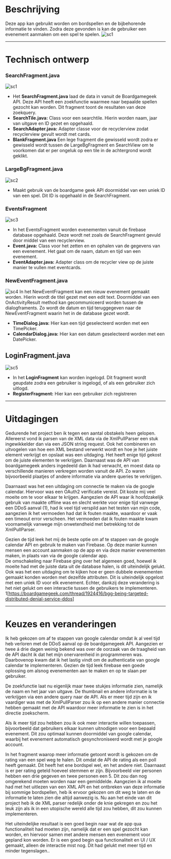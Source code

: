 # Beschrijving
Deze app kan gebruikt worden om bordspellen en de bijbehorende informatie te vinden. Zodra deze gevonden is kan de gebruiker een evenement aanmaken om een spel te spelen. 
![sc1](https://github.com/Wohesi/programmeerproject/blob/master/doc/final%20screenshots/searchfragments.png)

-------

# Technisch ontwerp

### SearchFragment.java
![sc1](https://github.com/Wohesi/programmeerproject/blob/master/doc/final%20screenshots/searchfragments.png)
* Het **SearchFragment.java** laad de data in vanuit de Boardgamegeek API. Deze API heeft een zoekfunctie waarmee naar bepaalde spellen gezocht kan worden. Dit fragment toont de resultaten van deze zoekquery.
* **SearchTile.java:** Class voor een searchtile. Hierin worden naam, jaar van uitgave en ID gezet en opgehaald. 
* **SearchAdapter.java:** Adapter classe voor de recyclerview zodat recyclerview gevult wordt met cards.
* **BlankFragment.java** Een lege fragment die gewisseld wordt zodra er gewisseld wordt tussen de LargeBgFragment en SearchView om te voorkomen dat er per ongeluk op een tile in de achtergrond wordt geklikt. 

### LargeBgFragment.java
![sc2](https://github.com/Wohesi/programmeerproject/blob/master/doc/final%20screenshots/largebgfragment.png)
* Maakt gebruik van de boardgame geek API doormiddel van een uniek ID van een spel. Dit ID is opgehaald in de SearchFragment.

### EventsFragment
![sc3](https://github.com/Wohesi/programmeerproject/blob/master/doc/final%20screenshots/eventsfragment.png)
* In het EventsFragment worden evenementen vanuit de firebase database opgehaald. Deze wordt net zoals de SearchFragment gevuld door middel van een recyclerview.  
* **Event.java:** Class voor het zetten en en ophalen van de gegevens van een evenement. Het gaat om de naam, datum en tijd van een evenement. 
* **EventAdapter.java:** Adapter class om de recycler view op de juiste manier te vullen met eventcards. 

### NewEventFragment.java
![sc4](https://github.com/Wohesi/programmeerproject/blob/master/doc/final%20screenshots/register_timepick.png)
In het NewEventFragment kan een nieuw evenement gemaakt worden. Hierin wordt de titel gezet met een edit text. Doormiddel van een OnActivityResult method kan gecommuniceerd worden tussen de dialogframents. Zo wordt de datum en tijd teruggegeven naar de NewEventFragment waarin het in de database gezet wordt. 
* **TimeDialog.java:** Hier kan een tijd geselecteerd worden met een TimePicker.
* **CalendarDialog.java:** Hier kan een datum geselecteerd worden met een DatePicker.


## LoginFragment.java
![sc5](https://github.com/Wohesi/programmeerproject/blob/master/doc/final%20screenshots/userfragments.png)
* In het **LoginFragment** kan worden ingelogd. Dit fragment wordt geupdate zodra een gebruiker is ingelogd, of als een gebruiker zich uitlogd. 
* **RegisterFragment:** Hier kan een gebruiker zich registreren 

-------

# Uitdagingen
Gedurende het project ben ik tegen een aantal obstakels heen gelopen. Allereerst vond ik parsen van de XML data via de XmlPullParser een stuk ingewikkelder dan via een JSON string request. Ook het combineren en uitvogelen van hoe een XML bestand verwerkt wordt en hoe je het juiste element verkrijgt en opslaat was een uitdaging. Het heeft enige tijd gekost om de juiste elementen te verkrijgen. Daarnaast was de API van boardgamegeek anders ingedeeld dan ik had verwacht, en moest data op verschillende manieren verkregen worden vanuit de API. Zo waren bijvoorbeeld plaatjes of andere informatie via andere queries te verkrijgen. 

Daarnaast was het een uitdaging om connectie te maken via de google calendar. Hiervoor was een OAuth2 verificatie vereist. Dit koste mij veel moeite om te voor elkaar te krijgen. Aangezien de API waar ik hoofdzakelijk gebruik van maakte offline was en slecht werkte voor enige tijd vanwege een DDoS aanval (1), had ik veel tijd verspild aan het testen van mijn code, aangezien ik het vermoeden had dat ik fouten maakte, waardoor er vaak een timeout error verscheen. Het vermoeden dat ik fouten maakte kwam voornamelijk vanwege mijn onwetendheid met betrekking tot de XmlPullParser. 

 Gezien de tijd leek het mij de beste optie om af te stappen van de google calendar API en gebruik te maken van Firebase. Op deze manier kunnen mensen een account aanmaken op de app en via deze manier evenementen maken, in plaats van via de google calendar app.  
De omschakeling naar Firebase ging over het algemeen goed, hoewel ik moeite had met de juiste data uit de database halen, is dit uiteindelijk gelukt. Ook was het een uitdaging om te kijken hoe er geen dubbele evenementen gemaakt konden worden met dezelfde attributen. Dit is uiteindelijk opgelost met een uniek ID voor elk evenement. 
Echter, dankzij deze verandering is het niet gelukt om een interactie tussen de gebruikers te implementeren. 
1[https://boardgamegeek.com/thread/1924416/bgg-being-targeted-distributed-denial-service-ddos]

-------

# Keuzes en veranderingen
Ik heb gekozen om af te stappen van google calendar omdat ik al veel tijd heb verloren met de DDoS aanval op de boardgamegeek API. Aangezien er twee á drie dagen weinig bekend was over de oorzaak van de traagheid van de API dacht ik dat het mijn onervarenheid in programmeren was. Daarbovenop kwam dat ik het lastig vindt om de authenticatie van google calendar te implementeren. Gezien de tijd leek firebase een goede oplossing om alsnog evenementen aan te maken en op te slaan per gebruiker. 

De zoekfunctie laat nu eigenlijk maar twee stukjes informatie zien, namelijk de naam en het jaar van uitgave. De thumbnail en andere informatie is te verkrijgen via een andere query naar de API. Als er meer tijd zijn en ik vaardiger was met de XmlPullParser zou ik op een andere manier connectie hebben gemaakt met de API waardoor meer informatie te zien is in het directie zoekscherm. 

Als ik meer tijd zou hebben zou ik ook meer interactie willen toepassen, bijvoorbeeld dat gebruikers elkaar kunnen uitnodigen voor een bepaald evenement. Dit zou optimaal kunnen doormiddel van google calendar, waarbij het evenement automatisch gesynchroniseerd wordt met je google account. 

In het fragment waarop meer informatie getoont wordt is gekozen om de rating van een spel weg te halen. Dit omdat de API de rating als een poll heeft gemaakt. Dit heeft het ene bordspel wel, en het andere niet. Daarnaast is er per rating geteld hoeveel stemmen er zijn. Bijvoorbeeld vier personen hebben een drie gegeven en twee personen een 5. Dit zou dan nog omgerekend moeten worden naar een gemiddelde. Aangezien ik al moeite had met het uitlezen van een XML API en het ontbreken van deze informatie bij sommige bordspellen, heb ik ervoor gekozen om dit weg te laten en de informatie te laten zien die altijd aanwezig is. Nu aan het einde van dit project heb ik de XML parser redelijk onder de knie gekregen en zou het leuk zijn als ik in een utopische wereld alle tijd zou hebben, dit zou kunnen implementeren. 

Het uiteindelijke resultaat is een goed begin naar wat de app qua functionaliteit had moeten zijn, namelijk dat er een spel gezocht kan worden, en hiervoor samen met andere mensen een evenement voor gepland kon worden. Er is een goed begin qua functionaliteit en UI / UX gemaakt, alleen de interactie mist nog. Dit had gelukt met meer tijd en minder tegenslagen..

